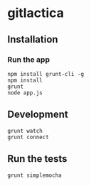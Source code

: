 # gitlactica

## Installation

### Run the app
    npm install grunt-cli -g
    npm install
    grunt
    node app.js

## Development
    grunt watch
    grunt connect

## Run the tests
    grunt simplemocha

